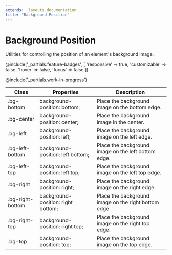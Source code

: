 ```yaml
---
extends: _layouts.documentation
title: "Background Position"
---
```


# Background Position

<div class="text-xl text-slate-light mb-4">
    Utilities for controlling the position of an element's background image.
</div>

@include('_partials.feature-badges', [
    'responsive' => true,
    'customizable' => false,
    'hover' => false,
    'focus' => false
])

@include('_partials.work-in-progress')

<div class="border-t border-grey-lighter">
    <table class="w-full text-left" style="border-collapse: collapse;">
        <thead>
          <tr>
              <th class="text-sm font-semibold text-grey-darker p-2 bg-grey-lightest">Class</th>
              <th class="text-sm font-semibold text-grey-darker p-2 bg-grey-lightest">Properties</th>
              <th class="text-sm font-semibold text-grey-darker p-2 bg-grey-lightest">Description</th>
          </tr>
        </thead>
        <tbody class="align-baseline">
            <tr>
                <td class="p-2 border-t border-smoke font-mono text-xs text-purple-dark whitespace-no-wrap">.bg-bottom</td>
                <td class="p-2 border-t border-smoke font-mono text-xs text-blue-dark whitespace-no-wrap">background-position: bottom;</td>
                <td class="p-2 border-t border-smoke text-sm text-grey-darker">Place the background image on the bottom edge.</td>
            </tr>
            <tr>
                <td class="p-2 border-t border-smoke-light font-mono text-xs text-purple-dark whitespace-no-wrap">.bg-center</td>
                <td class="p-2 border-t border-smoke-light font-mono text-xs text-blue-dark whitespace-no-wrap">background-position: center;</td>
                <td class="p-2 border-t border-smoke-light text-sm text-grey-darker">Place the background image in the center.</td>
            </tr>
            <tr>
                <td class="p-2 border-t border-smoke-light font-mono text-xs text-purple-dark whitespace-no-wrap">.bg-left</td>
                <td class="p-2 border-t border-smoke-light font-mono text-xs text-blue-dark whitespace-no-wrap">background-position: left;</td>
                <td class="p-2 border-t border-smoke-light text-sm text-grey-darker">Place the background image on the left edge.</td>
            </tr>
            <tr>
                <td class="p-2 border-t border-smoke-light font-mono text-xs text-purple-dark whitespace-no-wrap">.bg-left-bottom</td>
                <td class="p-2 border-t border-smoke-light font-mono text-xs text-blue-dark whitespace-no-wrap">background-position: left bottom;</td>
                <td class="p-2 border-t border-smoke-light text-sm text-grey-darker">Place the background image on the left bottom edge.</td>
            </tr>
            <tr>
                <td class="p-2 border-t border-smoke-light font-mono text-xs text-purple-dark whitespace-no-wrap">.bg-left-top</td>
                <td class="p-2 border-t border-smoke-light font-mono text-xs text-blue-dark whitespace-no-wrap">background-position: left top;</td>
                <td class="p-2 border-t border-smoke-light text-sm text-grey-darker">Place the background image on the left top edge.</td>
            </tr>
            <tr>
                <td class="p-2 border-t border-smoke-light font-mono text-xs text-purple-dark whitespace-no-wrap">.bg-right</td>
                <td class="p-2 border-t border-smoke-light font-mono text-xs text-blue-dark whitespace-no-wrap">background-position: right;</td>
                <td class="p-2 border-t border-smoke-light text-sm text-grey-darker">Place the background image on the right edge.</td>
            </tr>
            <tr>
                <td class="p-2 border-t border-smoke-light font-mono text-xs text-purple-dark whitespace-no-wrap">.bg-right-bottom</td>
                <td class="p-2 border-t border-smoke-light font-mono text-xs text-blue-dark whitespace-no-wrap">background-position: right bottom;</td>
                <td class="p-2 border-t border-smoke-light text-sm text-grey-darker">Place the background image on the right bottom edge.</td>
            </tr>
            <tr>
                <td class="p-2 border-t border-smoke-light font-mono text-xs text-purple-dark whitespace-no-wrap">.bg-right-top</td>
                <td class="p-2 border-t border-smoke-light font-mono text-xs text-blue-dark whitespace-no-wrap">background-position: right top;</td>
                <td class="p-2 border-t border-smoke-light text-sm text-grey-darker">Place the background image on the right top edge.</td>
            </tr>
            <tr>
                <td class="p-2 border-t border-smoke-light font-mono text-xs text-purple-dark whitespace-no-wrap">.bg-top</td>
                <td class="p-2 border-t border-smoke-light font-mono text-xs text-blue-dark whitespace-no-wrap">background-position: top;</td>
                <td class="p-2 border-t border-smoke-light text-sm text-grey-darker">Place the background image on the top edge.</td>
            </tr>
        </tbody>
    </table>
</div>
